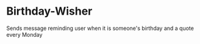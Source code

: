 # Birthday-Wisher
Sends message reminding user when it is someone's birthday and a quote every Monday
